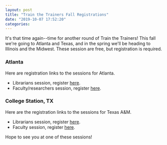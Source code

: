 ```yaml
---
layout: post
title: "Train the Trainers Fall Registrations"
date: "2019-10-07 17:52:20"
categories:
---
```


It's that time again--time for another round of Train the Trainers! This fall we're going to Atlanta and Texas, and in the spring we'll be heading to Illinois and the Midwest. These session are free, but registration is required.

### Atlanta
Here are registration links to the sessions for Atlanta.

- Librarians session, register [here](https://pitts-emory.libcal.com/event/5812557).
- Faculty/researchers session, register [here](https://pitts-emory.libcal.com/event/5812464?k=a6be7768aadf83a42493179e3babe3dc).

### College Station, TX
Here are the registration links to the sessions for Texas A&M.

- Librarians session, register [here](https://tamu.libcal.com/calendar/1881/tropy-AM).
- Faculty session, register [here](https://tamu.libcal.com/calendar/1881/tropy-PM).

Hope to see you at one of these sessions!